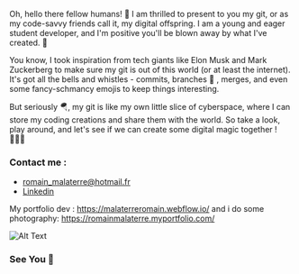 Oh, hello there fellow humans! 🤖
I am thrilled to present to you my git, or as my code-savvy friends call it, my digital offspring.
I am a young and eager student developer, and I'm positive you'll be blown away by what I've created. 🩷 

You know, I took inspiration from tech giants like Elon Musk and Mark Zuckerberg to make sure my git is out of this world (or at least the internet).
It's got all the bells and whistles - commits, branches 🎋 , merges, and even some fancy-schmancy emojis to keep things interesting. 

But seriously 🪂, my git is like my own little slice of cyberspace, where I can store my coding creations and share them with the world. So take a look, play around, and let's see if we can create some digital magic together ! 🦸🏼‍♂️

  
  

### Contact me : 
* romain_malaterre@hotmail.fr 
* [Linkedin](https://www.linkedin.com/in/romain-malaterre/)

My portfolio dev :  https://malaterreromain.webflow.io/ 
and i do some photography: https://romainmalaterre.myportfolio.com/


![Alt Text](https://media.giphy.com/media/sOALjihd6s7lsHZH9g/giphy.gif)

### See You 👋




